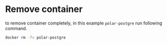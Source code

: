 # Remove container
to remove container completely, in this example `polar-postgre` run following command.
```bash
docker rm -fv polar-postgre
```